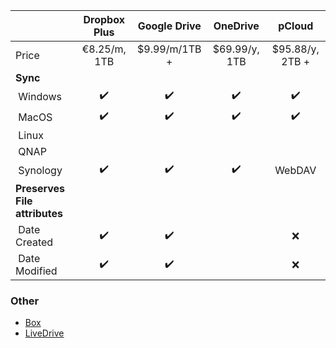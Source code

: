 |                             | Dropbox Plus     | Google Drive     | OneDrive         | pCloud           |
| --------------------------- |:----------------:|:----------------:|:----------------:|:----------------:|
| Price                       | €8.25/m, 1TB     | $9.99/m/1TB +    | $69.99/y, 1TB    | $95.88/y, 2TB +  |
| __Sync__                    |                  |                  |                  |                  |
| &nbsp;Windows               |:heavy_check_mark:|:heavy_check_mark:|:heavy_check_mark:|:heavy_check_mark:|
| &nbsp;MacOS                 |:heavy_check_mark:|:heavy_check_mark:|:heavy_check_mark:|:heavy_check_mark:|
| &nbsp;Linux                 |                  |                  |                  |                  |
| &nbsp;QNAP                  |                  |                  |                  |                  |
| &nbsp;Synology              |:heavy_check_mark:|:heavy_check_mark:|:heavy_check_mark:| WebDAV           |
| __Preserves File attributes__ |                |                  |                  |                  |
| &nbsp;Date Created          |:heavy_check_mark:|:heavy_check_mark:|                  |:x:               |
| &nbsp;Date Modified         |:heavy_check_mark:|:heavy_check_mark:|                  |:x:               |

<!---
|                             |:heavy_check_mark:|:x:               |                  |                  |
|                             |                  |                  |                  |                  |
-->

### Other

 * [Box](https://www.box.com/en-gb/pricing)
 * [LiveDrive](https://www2.livedrive.com/ForHome)
